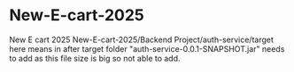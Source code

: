 # New-E-cart-2025
New E cart 2025
New-E-cart-2025/Backend Project/auth-service/target 
here means in after target folder "auth-service-0.0.1-SNAPSHOT.jar" needs to add as this file size is big so not able to add.
